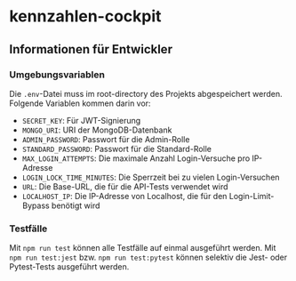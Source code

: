 # kennzahlen-cockpit
## Informationen für Entwickler
### Umgebungsvariablen
Die `.env`-Datei muss im root-directory des Projekts abgespeichert werden.
Folgende Variablen kommen darin vor:
- `SECRET_KEY`: Für JWT-Signierung
- `MONGO_URI`: URI der MongoDB-Datenbank
- `ADMIN_PASSWORD`: Passwort für die Admin-Rolle
- `STANDARD_PASSWORD`: Passwort für die Standard-Rolle
- `MAX_LOGIN_ATTEMPTS`: Die maximale Anzahl Login-Versuche pro IP-Adresse
- `LOGIN_LOCK_TIME_MINUTES`: Die Sperrzeit bei zu vielen Login-Versuchen
- `URL`: Die Base-URL, die für die API-Tests verwendet wird
- `LOCALHOST_IP`: Die IP-Adresse von Localhost, die für den Login-Limit-Bypass benötigt wird
### Testfälle
Mit ``npm run test`` können alle Testfälle auf einmal ausgeführt werden.
Mit ``npm run test:jest`` bzw. ``npm run test:pytest`` können selektiv die Jest- oder Pytest-Tests ausgeführt werden.
